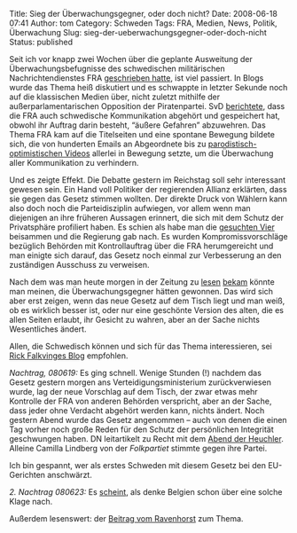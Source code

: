 Title: Sieg der Überwachungsgegner, oder doch nicht?
Date: 2008-06-18 07:41
Author: tom
Category: Schweden
Tags: FRA, Medien, News, Politik, Überwachung
Slug: sieg-der-ueberwachungsgegner-oder-doch-nicht
Status: published

Seit ich vor knapp zwei Wochen über die geplante Ausweitung der
Überwachungsbefugnisse des schwedischen militärischen
Nachrichtendienstes FRA [geschrieben
hatte](http://www.fiket.de/2008/06/07/fra-liest-mit/), ist viel
passiert. In Blogs wurde das Thema heiß diskutiert und es schwappte in
letzter Sekunde noch auf die klassischen Medien über, nicht zuletzt
mithilfe der außerparlamentarischen Opposition der Piratenpartei. SvD
[berichtete](http://svt.se/svt/jsp/Crosslink.jsp?d=22620&a=1175152&lid=puff_1175195&lpos=rubrik),
dass die FRA auch schwedische Kommunikation abgehört und gespeichert
hat, obwohl ihr Auftrag darin besteht, “äußere Gefahren” abzuwehren. Das
Thema FRA kam auf die Titelseiten und eine spontane Bewegung bildete
sich, die von hunderten Emails an Abgeordnete bis zu
[parodistisch-optimistischen
Videos](http://www.youtube.com/watch?v=r_l_JVk5tjI) allerlei in Bewegung
setzte, um die Überwachung aller Kommunikation zu verhindern.

Und es zeigte Effekt. Die Debatte gestern im Reichstag soll sehr
interessant gewesen sein. Ein Hand voll Politiker der regierenden
Allianz erklärten, dass sie gegen das Gesetz stimmen wollten. Der
direkte Druck von Wählern kann also doch noch die Parteidisziplin
aufwiegen, vor allem wenn man diejenigen an ihre früheren Aussagen
erinnert, die sich mit dem Schutz der Privatsphäre profiliert haben. Es
schien als habe man die [gesuchten
Vier](http://www.fiket.de/2008/06/11/gesucht-vier-mutige-abgeordnete/)
beisammen und die Regierung gab nach. Es wurden Kompromissvorschläge
bezüglich Behörden mit Kontrollauftrag über die FRA herumgereicht und
man einigte sich darauf, das Gesetz noch einmal zur Verbesserung an den
zuständigen Ausschuss zu verweisen.

Nach dem was man heute morgen in der Zeitung zu
[lesen](http://www.dn.se/DNet/jsp/polopoly.jsp?d=1042&a=794875)
[bekam](http://www.dn.se/DNet/jsp/polopoly.jsp?d=1042&a=794922) könnte
man meinen, die Überwachungsgegner hätten gewonnen. Das wird sich aber
erst zeigen, wenn das neue Gesetz auf dem Tisch liegt und man weiß, ob
es wirklich besser ist, oder nur eine geschönte Version des alten, die
es allen Seiten erlaubt, ihr Gesicht zu wahren, aber an der Sache nichts
Wesentliches ändert.

Allen, die Schwedisch können und sich für das Thema interessieren, sei
[Rick Falkvinges Blog](http://rickfalkvinge.se/) empfohlen.

*Nachtrag, 080619:* Es ging schnell. Wenige Stunden (!) nachdem das
Gesetz gestern morgen ans Verteidigungsministerium zurückverwiesen
wurde, lag der neue Vorschlag auf dem Tisch, der zwar etwas mehr
Kontrolle der FRA von anderen Behörden verspricht, aber an der Sache,
dass jeder ohne Verdacht abgehört werden kann, nichts ändert. Noch
gestern Abend wurde das Gesetz angenommen – auch von denen die einen Tag
vorher noch große Reden für den Schutz der persönlichen Integrität
geschwungen haben. DN leitartikelt zu Recht mit dem [Abend der
Heuchler](http://www.dn.se/DNet/jsp/polopoly.jsp?d=573&a=795281).
Alleine Camilla Lindberg von der *Folkpartiet* stimmte gegen ihre
Partei.

Ich bin gespannt, wer als erstes Schweden mit diesem Gesetz bei den
EU-Gerichten anschwärzt.

*2. Nachtrag 080623:* Es
[scheint](http://projo.se/2008/06/21/fra-belgien-staller-sverige-infor-strassbourgsdomstolen/),
als denke Belgien schon über eine solche Klage nach.

Außerdem lesenswert: der [Beitrag vom
Ravenhorst](http://blog.kairaven.de/archives/1580-STOPPA-Lex-Orwell-in-Schweden.html)
zum Thema.

